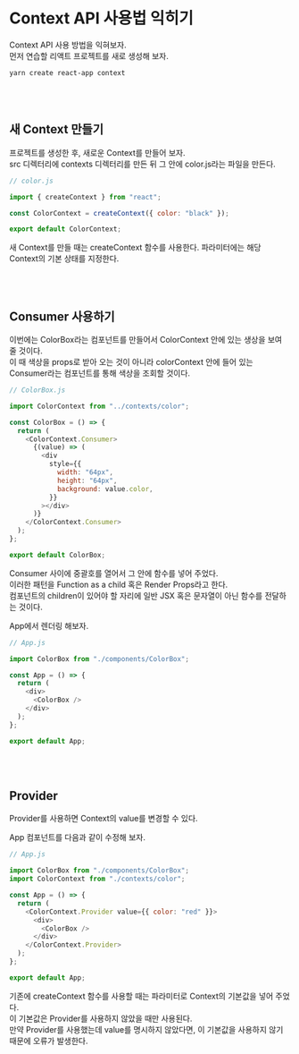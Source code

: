 # Context API 사용법 익히기

Context API 사용 방법을 익혀보자.  
먼저 연습할 리액트 프로젝트를 새로 생성해 보자.

```
yarn create react-app context
```

<br>
<br>

## 새 Context 만들기

프로젝트를 생성한 후, 새로운 Context를 만들어 보자.  
src 디렉터리에 contexts 디렉터리를 만든 뒤 그 안에 color.js라는 파일을 만든다.

```javascript
// color.js

import { createContext } from "react";

const ColorContext = createContext({ color: "black" });

export default ColorContext;
```

새 Context를 만들 때는 createContext 함수를 사용한다. 파라미터에는 해당 Context의 기본 상태를 지정한다.

<br>
<br>

## Consumer 사용하기

이번에는 ColorBox라는 컴포넌트를 만들어서 ColorContext 안에 있는 생상을 보여 줄 것이다.  
이 때 색상을 props로 받아 오는 것이 아니라 colorContext 안에 들어 있는 Consumer라는 컴포넌트를 통해 색상을 조회할 것이다.

```javascript
// ColorBox.js

import ColorContext from "../contexts/color";

const ColorBox = () => {
  return (
    <ColorContext.Consumer>
      {(value) => (
        <div
          style={{
            width: "64px",
            height: "64px",
            background: value.color,
          }}
        ></div>
      )}
    </ColorContext.Consumer>
  );
};

export default ColorBox;
```

Consumer 사이에 중괄호를 열어서 그 안에 함수를 넣어 주었다.  
이러한 패턴을 Function as a child 혹은 Render Props라고 한다.  
컴포넌트의 children이 있어야 할 자리에 일반 JSX 혹은 문자열이 아닌 함수를 전달하는 것이다.

App에서 렌더링 해보자.

```javascript
// App.js

import ColorBox from "./components/ColorBox";

const App = () => {
  return (
    <div>
      <ColorBox />
    </div>
  );
};

export default App;
```

<br>
<br>

## Provider

Provider를 사용하면 Context의 value를 변경할 수 있다.

App 컴포넌트를 다음과 같이 수정해 보자.

```javascript
// App.js

import ColorBox from "./components/ColorBox";
import ColorContext from "./contexts/color";

const App = () => {
  return (
    <ColorContext.Provider value={{ color: "red" }}>
      <div>
        <ColorBox />
      </div>
    </ColorContext.Provider>
  );
};

export default App;
```

기존에 createContext 함수를 사용할 때는 파라미터로 Context의 기본값을 넣어 주었다.  
이 기본값은 Provider를 사용하지 않았을 때만 사용된다.  
만약 Provider를 사용했는데 value를 명시하지 않았다면, 이 기본값을 사용하지 않기 때문에 오류가 발생한다.
